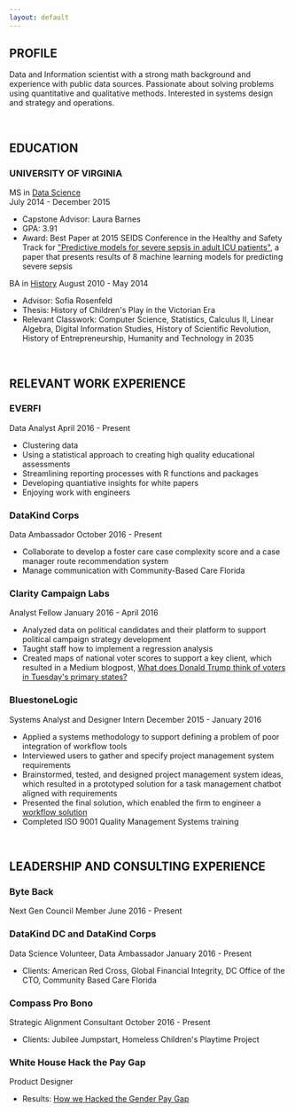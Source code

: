 ```yaml
---
layout: default
---
```


## PROFILE 
Data and Information scientist with a strong math background and experience with public data sources. Passionate about solving problems using quantitative and qualitative methods. Interested in systems design and strategy and operations.

 <br>
 
## EDUCATION
 
### UNIVERSITY OF VIRGINIA
 MS in [Data Science](https://dsi.virginia.edu/)  
 July 2014 - December 2015
 * Capstone Advisor: Laura Barnes  
 * GPA: 3.91
 * Award: Best Paper at 2015 SEIDS Conference in the Healthy and Safety Track for ["Predictive models for severe sepsis in adult ICU patients"](http://ieeexplore.ieee.org/document/7116970/), a paper that presents results of 8 machine learning models for predicting severe sepsis
 
 BA in [History](http://as.virginia.edu)
 August 2010 - May 2014
 * Advisor: Sofia Rosenfeld
 * Thesis: History of Children's Play in the Victorian Era
 * Relevant Classwork: Computer Science, Statistics, Calculus II, Linear Algebra, Digital Information Studies, History of Scientific Revolution, History of Entrepreneurship, Humanity and Technology in 2035
 
 <br>
 
## RELEVANT WORK EXPERIENCE
 
 ### EVERFI
 Data Analyst
 April 2016 - Present
 * Clustering data
 * Using a statistical approach to creating high quality educational assessments
 * Streamlining reporting processes with R functions and packages
 * Developing quantiative insights for white papers
 * Enjoying work with engineers
 
 ### DataKind Corps
 Data Ambassador
 October 2016 - Present
 * Collaborate to develop a foster care case complexity score and a case manager route recommendation system
 * Manage communication with Community-Based Care Florida
 
 ### Clarity Campaign Labs
 Analyst Fellow
 January 2016 - April 2016
 * Analyzed data on political candidates and their platform to support political campaign strategy development
 * Taught staff how to implement a regression analysis
 * Created maps of national voter scores to support a key client, which resulted in a Medium blogpost, [What does Donald Trump think of voters in Tuesday's primary states?](https://www.linkedin.com/in/margaret-furr-1567b062/detail/treasury/position:771912109/?entityUrn=urn%3Ali%3Afs_treasuryMedia%3A(ACoAAA1Jr9IBcbODSfDhZqb7EuRSFxQYgmBHmi0%2C51163099))
 
 ### BluestoneLogic
 Systems Analyst and Designer Intern
 December 2015 - January 2016
 * Applied a systems methodology to support defining a problem of poor integration of workflow tools
 * Interviewed users to gather and specify project management system requirements
 * Brainstormed, tested, and designed project management system ideas, which resulted in a prototyped solution for a task management chatbot aligned with requirements
 * Presented the final solution, which enabled the firm to engineer a [workflow solution](https://medium.com/bluestone-logic/these-are-in-fact-the-bots-we-were-looking-for-4ec2ca108fc2)
 * Completed ISO 9001 Quality Management Systems training
 
 <br>
 
 ## LEADERSHIP AND CONSULTING EXPERIENCE
 
 ### Byte Back
 Next Gen Council Member
 June 2016 - Present
 
 ### DataKind DC and DataKind Corps
 Data Science Volunteer, Data Ambassador
 January 2016 - Present
 * Clients: American Red Cross, Global Financial Integrity, DC Office of the CTO, Community Based Care Florida
 
 ### Compass Pro Bono
 Strategic Alignment Consultant
 October 2016 - Present
 * Clients: Jubilee Jumpstart, Homeless Children's Playtime Project 
 
 ### White House Hack the Pay Gap
 Product Designer
 * Results: [How we Hacked the Gender Pay Gap](https://medium.com/presidential-innovation-fellows/how-we-hacked-the-gender-pay-gap-1d7a9304950)
